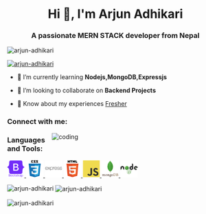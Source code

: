 <h1 align="center">Hi 👋, I'm Arjun Adhikari</h1>
<h3 align="center">A passionate MERN STACK developer from Nepal</h3>

<p align="left"> <img src="https://komarev.com/ghpvc/?username=arjun-adhikari&label=Profile%20views&color=0e75b6&style=flat" alt="arjun-adhikari" /> </p>

<p align="left"> <a href="https://github.com/ryo-ma/github-profile-trophy"><img src="https://github-profile-trophy.vercel.app/?username=arjun-adhikari" alt="arjun-adhikari" /></a> </p>

- 🌱 I’m currently learning **Nodejs,MongoDB,Expressjs**

- 👯 I’m looking to collaborate on **Backend Projects**

- 📄 Know about my experiences [Fresher](Fresher)

<h3 align="left">Connect with me:</h3>


<img align="right" alt="coding" width="400" src="https://images.squarespace-cdn.com/content/v1/5769fc401b631bab1addb2ab/1541580611624-TE64QGKRJG8SWAIUS7NS/coding-freak.gif" >
<p align="left">
</p>

<h3 align="left">Languages and Tools:</h3>
<p align="left"> <a href="https://getbootstrap.com" target="_blank" rel="noreferrer"> <img src="https://raw.githubusercontent.com/devicons/devicon/master/icons/bootstrap/bootstrap-plain-wordmark.svg" alt="bootstrap" width="40" height="40"/> </a> <a href="https://www.w3schools.com/css/" target="_blank" rel="noreferrer"> <img src="https://raw.githubusercontent.com/devicons/devicon/master/icons/css3/css3-original-wordmark.svg" alt="css3" width="40" height="40"/> </a> <a href="https://expressjs.com" target="_blank" rel="noreferrer"> <img src="https://raw.githubusercontent.com/devicons/devicon/master/icons/express/express-original-wordmark.svg" alt="express" width="40" height="40"/> </a> <a href="https://www.w3.org/html/" target="_blank" rel="noreferrer"> <img src="https://raw.githubusercontent.com/devicons/devicon/master/icons/html5/html5-original-wordmark.svg" alt="html5" width="40" height="40"/> </a> <a href="https://developer.mozilla.org/en-US/docs/Web/JavaScript" target="_blank" rel="noreferrer"> <img src="https://raw.githubusercontent.com/devicons/devicon/master/icons/javascript/javascript-original.svg" alt="javascript" width="40" height="40"/> </a> <a href="https://www.mongodb.com/" target="_blank" rel="noreferrer"> <img src="https://raw.githubusercontent.com/devicons/devicon/master/icons/mongodb/mongodb-original-wordmark.svg" alt="mongodb" width="40" height="40"/> </a> <a href="https://nodejs.org" target="_blank" rel="noreferrer"> <img src="https://raw.githubusercontent.com/devicons/devicon/master/icons/nodejs/nodejs-original-wordmark.svg" alt="nodejs" width="40" height="40"/> </a> </p>

<p><img align="left" src="https://github-readme-stats.vercel.app/api/top-langs?username=arjun-adhikari&show_icons=true&locale=en&layout=compact" alt="arjun-adhikari" /></p>

<p>&nbsp;<img align="center" src="https://github-readme-stats.vercel.app/api?username=arjun-adhikari&show_icons=true&locale=en" alt="arjun-adhikari" /></p>

<p><img align="center" src="https://github-readme-streak-stats.herokuapp.com/?user=arjun-adhikari&" alt="arjun-adhikari" /></p>
